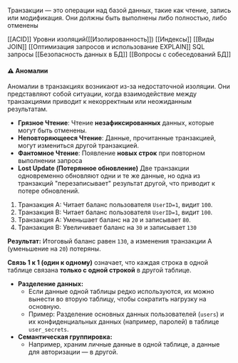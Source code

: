 
Транзакции — это операции над базой данных, такие как чтение, запись или модификация. Они должны быть выполнены либо полностью, либо отменены

[[ACID]]
Уровни изоляций([[Изолированность]])
[[Индексы]]
[[Виды JOIN]]
[[Оптимизация запросов и использование EXPLAIN]]
SQL запросы
[[Безопасность данных в БД]]
[[Вопросы с собеседований БД]]
#### ⚠️ Аномалии

Аномалии в транзакциях возникают из-за недостаточной изоляции. Они представляют собой ситуации, когда взаимодействие между транзакциями приводит к некорректным или неожиданным результатам.

- **Грязное Чтение**: Чтение **незафиксированных** данных, которые могут быть отменены.
- **Неповторяющееся Чтение**: Данные, прочитанные транзакцией, могут измениться другой транзакцией.
- **Фантомное Чтение**: Появление **новых строк** при повторном выполнении запроса
- **Lost Update (Потерянное обновление)**
Две транзакции одновременно обновляют одни и те же данные, но одна из транзакций "перезаписывает" результат другой, что приводит к потере обновлений.

1. Транзакция A: Читает баланс пользователя `UserID=1`, видит `100`.
2. Транзакция B: Читает баланс пользователя `UserID=1`, видит `100`.
3. Транзакция A: Уменьшает баланс на `20` и записывает `80`.
4. Транзакция B: Увеличивает баланс на `30` и записывает `130`

**Результат:** Итоговый баланс равен `130`, а изменения транзакции A (уменьшение на `20`) потеряны.



**Связь 1 к 1 (один к одному)** означает, что каждая строка в одной таблице связана **только с одной строкой** в другой таблице.

- **Разделение данных:**
    - Если данные одной таблицы редко используются, их можно вынести во вторую таблицу, чтобы сократить нагрузку на основную.
    - Пример: Разделение основных данных пользователей (`users`) и их конфиденциальных данных (например, паролей) в таблице `user_secrets`.
- **Семантическая группировка:**
    - Например, храним личные данные в одной таблице, а данные для авторизации — в другой.
